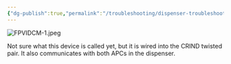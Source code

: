 ```yaml
---
{"dg-publish":true,"permalink":"/troubleshooting/dispenser-troubleshooting/gilbarco/flex-pay-vi/fpvi-dcm/"}
---
```



![FPVIDCM-1.jpeg](/img/user/Assets/Images/FPVIDCM-1.jpeg)

Not sure what this device is called yet, but it is wired into the CRIND twisted pair.  It also communicates with both APCs in the dispenser.  
